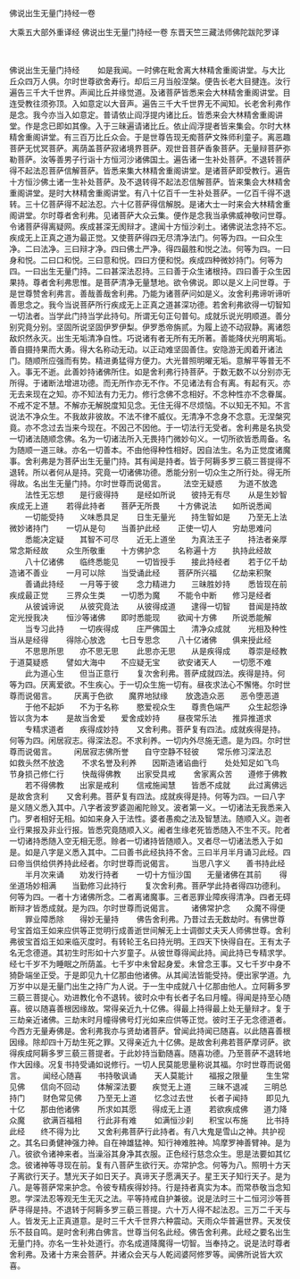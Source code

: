 佛说出生无量门持经一卷


大乘五大部外重译经
佛说出生无量门持经一卷
东晋天竺三藏法师佛陀跋陀罗译


　　

佛说出生无量门持经
　　如是我闻。一时佛在毗舍离大林精舍重阁讲堂。与大比丘众四万人俱。尔时世尊欲舍寿行。却后三月当般涅槃。便告长老大目揵连。汝行遍告三千大千世界。声闻比丘并缘觉道。及诸菩萨皆悉来会大林精舍重阁讲堂。目连受教往须弥顶。入如意定以大音声。遍告三千大千世界无不闻知。长老舍利弗作是念。我今亦当入如意定。普请依止阎浮提内诸比丘。皆悉来会大林精舍重阁讲堂。作是念已即如其像。入于三昧遍请诸比丘。依止阎浮提者皆来集会。尔时大林精舍重阁讲堂。有三百万比丘众会。于是世尊告现无痴菩萨文殊师利童子。离恶趣菩萨无忧冥菩萨。离荫盖菩萨寂诸境界菩萨。观世音菩萨香象菩萨。无量辩菩萨弥勒菩萨。汝等善男子行诣十方恒河沙诸佛国土。遍告诸一生补处菩萨。不退转菩萨得不起法忍菩萨信解菩萨。皆悉来集大林精舍重阁讲堂。是诸菩萨即受教行。遍告十方恒沙佛土诸一生补处菩萨。及不退转得不起法忍信解菩萨。皆来集会大林精舍重阁讲堂。是时大林精舍重阁讲堂。有八十亿百千一生补处菩萨。一亿百千得不退转。三十亿菩萨得不起法忍。六十亿菩萨得信解脱。是诸大士一时来会大林精舍重阁讲堂。尔时尊者舍利弗。见诸菩萨大众云集。便作是念我当承佛威神敬问世尊。令诸菩萨得离疑网。疾成甚深无阂辩才。逮闻十方恒沙刹土。诸佛说法念持不忘。疾成无上正真之道为最正觉。又使菩萨得四无尽清净法门。何等为四。一曰众生净。二曰法净。三曰辩才净。四曰佛土严净。得四最胜和悦之法。何等为四。一曰身和悦。二曰口和悦。三曰意和悦。四曰方便和悦。疾成四种微妙持门。何等为四。一曰出生无量门持。二曰甚深法忍持。三曰善于众生诸根持。四曰善于众生因果持。尊者舍利弗思惟。是菩萨清净无量慧地。欲令佛说。即以是义上问世尊。于是世尊赞舍利弗言。善哉善哉舍利弗。乃能为诸菩萨问如是义。汝舍利弗谛听谛听善思念之。我今当说菩萨所行疾成无上正真之道甚深功德。若舍利弗欲得一切智知一切法者。当学此门持当学此持句。所谓无句正句普句。成就乐说光明顺道。善分别究竟分别。坚固所说坚固伊罗伊梨。伊罗悉帝旃贰。为履上迹不动寂静。离诸怨敌炽然永灭。出生无垢清净自性。巧说诸有者无所有无所著。善能降伏光明离垢。善自摄持果而大勇。得大名称动无动。以正动难坚固善住。安隐游无阂着开诸法门。随顺所应强而有势。精进勇猛得方便力。大光普照明曜无垢。意解平等普无不入。事无不逝。此善妙持诸佛所住。如是舍利弗行持菩萨。于数无数不以分别亦无所得。于诸断法增进功德。而无所作亦无不作。不见诸法有合有离。有起有灭。亦无去来现在之知。亦不知法有力无力。修行念佛不念相好。不念种性亦不念眷属。不戒不定不慧。不解亦无解脱度知见念。无住无得不尽烦恼。不以知无不知。不言说法不净众生。不我故非彼故。不法不律不威仪。无清净不念身不念意。无涅槃究竟。亦不念过去当来今现在。不因己不因他。于一切法行无受者。舍利弗是名执受一切诸法随顺念佛。名为一切诸法所入无畏持门微妙句义。一切所欲皆悉周备。名为随顺一道三昧。亦名一切善本。不由他得种性相好。因自法生。名为正觉度诸魔事。舍利弗是为菩萨出生无量门持。其有闻是持者。皆于阿耨多罗三藐三菩提得不退转。所以者何从是持。究竟一切诸佛功德。悉能分别一切众生之所行处。得无所得故。名出生无量门持。尔时世尊而说偈言。
　　法空无疑惑　　为道不放逸
　　法性无忘想　　是行疲得持
　　是经如所说　　彼持无有尽
　　从是生妙智　　疾成无上道
　　若得此持者　　菩萨无所畏
　　十方佛说法　　如所说悉闻
　　一切能受持　　义味悉具足
　　日生无量光　　持生智如是
　　乃至无上法　　微妙诸持门
　　一切从是句　　当善护此经
　　正使一切人　　穷劫思难问
　　悉能决定疑　　其智不可尽
　　近无上道坐　　为真法王子
　　持法者亲厚　　常念斯经故
　　众生所敬重　　十方佛护念
　　名称遍十方　　执持此经故
　　八十亿诸佛　　临终悉能见
　　一切皆授手　　接此持经者
　　若于亿千劫　　造诸不善业
　　一月可以除　　当受诵此经
　　菩萨所兴福　　亿劫来积聚
　　善诵此持经　　一月等于彼
　　念力精进力　　三昧胜妙持
　　悉皆现在前　　疾成最正觉
　　三界众生类　　一切悉为魔
　　不能令中断　　修习是经者
　　从彼诚谛说　　从彼究竟法
　　从彼得成道　　逮得一切智
　　昔闻是持故　　定光授我决
　　恒沙等诸佛　　即时悉能现
　　欲闻十方佛　　所说悉能解
　　当专习此持　　一切疾得成
　　庄严佛国土　　清净众成就
　　光相及种性　　当从是经得
　　得除心放逸　　七日专思念
　　八十亿诸佛　　俱来授此经
　　不思思所思　　亦不思无思
　　此思亦无思　　从是疾得成
　　尊崇是经教　　于道莫疑惑
　　譬如大海中　　不应疑无宝
　　欲安诸天人　　一切愿不难
　　此为道心生　　但当正意行
　　复次舍利弗。菩萨成就四法。疾得是持。何等为四。厌离爱欲。不生疾心。于一切众生施一切有。昼夜求法心不懈惓。尔时世尊而说偈言。
　　厌离于色欲　　魔界地狱缘
　　放逸造众恶　　恶令堕恶道
　　于他不起妒　　不为于名称
　　愍爱视众生　　尊贵色端严
　　众生起怨诤　　皆以贪为本
　　是故当舍爱　　爱舍成妙持
　　昼夜常乐法　　推异推道求
　　专精求道者　　疾得成妙持
　　又舍利弗。菩萨复有四法。成就疾得是持。何等为四。闲居寂志。得深法忍。不求利养。一切内外尽施无遗。是为四。尔时世尊而说偈言。
　　闲居寂志佛所誉　　自守空静不轻彼
　　常乐修习深法忍　　如救头然不放逸
　　不求名誉及利养　　因斯造诸谄曲行
　　处处知足如飞鸟　　节身损己修仁行
　　快哉得佛教　　出家受具戒
　　舍家离众苦　　遵修于佛教
　　若不得佛教　　出家是戒利
　　信戒施闻慧　　皆悉不成就
　　此过离佛远　　是故舍贪利
　　又舍利弗。菩萨复有四法。成就疾得是持。何等为四。一曰八字是义随义悉入其中。八字者波罗婆迦阇陀赊叉。波者第一义。一切诸法无我悉来入门。罗者相好无相。如如来身入于法性。婆者愚痴之法及智慧法。随顺入义。迦者业行果报及非业行报。皆悉究竟随顺入义。阇者生缘老死皆悉随入不生不灭。陀者一切诸持悉随入空无相无愿。赊者一切诸持皆随顺入。叉者尽一切诸法悉入于如是。如是八字是义悉入其中。二曰善书此经执持不舍。三曰半月半月诵习此经。四曰帝当供给供养持此经者。尔时世尊而说偈言。
　　当思八字义　　善书持此经
　　半月次来诵　　劝发行持者
　　一切十方恒沙国　　无量诸佛在其前
　　得坐道场妙相满　　当勤修习此持行
　　复次舍利弗。菩萨学此持者得四功德利。何等为四。一者十方诸佛所念。二者离诸魔事。三者恶罪业障疾得清净。四者无碍断辩才皆悉成就。是为四。尔时世尊而说偈言。
　　诸佛常护念　　众魔不得便
　　罪业障悉除　　得妙无量持
　　佛告舍利弗。乃昔过去无数劫时。有佛世尊号宝首焰王如来应供等正觉明行成善逝世间解无上士调御丈夫天人师佛世尊。舍利弗彼宝首焰王如来临灭度时。有转轮王名曰持光明。王四天下快得自在。王有太子名无念德道。其初生时形如十六岁童子。从彼世尊得闻此持。闻此持已专精求学。经七千岁不为睡眠之所荫盖。七千岁中未曾起身爱。未曾念王事。又七千岁中身不猗卧端坐正受。于是即见九十亿那由他诸佛。从其闻法皆能受持。便出家学道。九万岁中以是无量门出生之持广为人说。于一生中成就八十亿那由他人。立阿耨多罗三藐三菩提心。劝进教化令不退转。彼时众中有长者子名曰月幢。得闻是持至心随喜。彼以随喜善根因缘故。常得亲近九十亿佛。得最上持得最上处无量辩才。复于三劫亲近诸佛。三劫末时月幢得佛号灯光如来应供等正觉。彼时王子无念德道者。今西方无量寿佛是。舍利弗我亦与贤劫诸菩萨。曾闻此持闻已随喜。以此随喜善根因缘。除却四十万劫生死之罪。又得亲近九十亿佛。是故舍利弗若菩萨摩诃萨。欲得疾成阿耨多罗三藐三菩提者。于此妙持当勤随喜。随喜功德。乃至菩萨不退转地作大因缘。况复书持受诵如说修行。一切人民莫能思量称说其福。尔时世尊而说偈言。
　　闻经心随喜　　书持敬讽诵
　　天人莫能计　　福报之限量
　　生生常见佛　　信向不回动
　　体解深法要　　疾觉无上道
　　三昧不退减　　三明总持门
　　财色常见佛　　乃至无上道
　　忆念过去世　　长者子闻持
　　即见九十亿　　那由他诸佛
　　所求如其愿　　得成无上道
　　若欲疾成佛　　道力降众魔
　　欲满百福相　　行此非有难
　　如满恒沙刹　　积宝以布施
　　比书持此经　　终不得为比
　　又舍利弗菩萨行此持者。有八大鬼是雪山之神。共护视之。其名曰勇健神强力神。自在神雄猛神。知行神难胜神。鸠摩罗神善臂神。是为八。彼欲令诸神来者。当澡浴其身净其衣服。正色经行慈念众生。思是法要如其忆念。彼诸神等寻现在前。复有八菩萨生欲行天。亦常护念。何等为八。照明十方天子离欲行天子。慧光天子如日天子。真谛天子愿满天子。星王天子知行天子。是为八。是等菩萨常来护念。令彼专精疾得妙持。行是持者真实为本。而常恭敬当念知恩。学深法忍等观无生无灭之法。平等持戒自护兼彼。说是法时三十二恒河沙等菩萨寻得是持。不退转于阿耨多罗三藐三菩提。六十万人得不起法忍。三万二千天与人。皆发无上正真道意。是时三千大千世界六种震动。天雨众华普遍世界。天发伎乐不鼓自鸣。是时舍利弗白佛言。世尊当何名此经。佛告舍利弗。此经之要名出生无量门持。亦名一生补处道行。亦名成道降魔得一切智。当奉持之。说是法时尊者舍利弗。及诸十方来会菩萨。并诸众会天与人乾闼婆阿修罗等。闻佛所说皆大欢喜。

